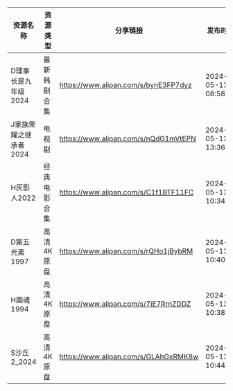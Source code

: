 | 资源名称          | 资源类型   | 分享链接                                 | 发布时间                |
| ------------- | ------ | ------------------------------------ | ------------------- |
| D理事长是九年级2024  | 最新韩剧合集 | https://www.alipan.com/s/bynE3FP7dyz | 2024-05-13 08:58:08 |
| J家族荣耀之继承者2024 | 电视剧    | https://www.alipan.com/s/nQdG1mVtEPN | 2024-05-13 13:36:08 |
| H灰影人2022      | 经典电影合集 | https://www.alipan.com/s/C1f1BTF11FC | 2024-05-13 10:34:11 |
| D第五元素1997     | 高清4K原盘 | https://www.alipan.com/s/rQHo1jBybRM | 2024-05-13 10:40:06 |
| H画魂1994       | 高清4K原盘 | https://www.alipan.com/s/7iE7RrnZDDZ | 2024-05-13 10:38:05 |
| S沙丘2_2024     | 高清4K原盘 | https://www.alipan.com/s/GLAhGxRMK8w | 2024-05-13 10:44:06 |
